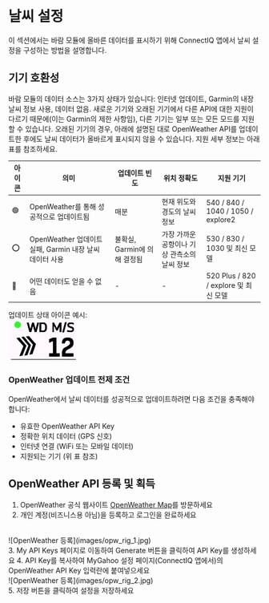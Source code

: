 # 날씨 설정
이 섹션에서는 바람 모듈에 올바른 데이터를 표시하기 위해 ConnectIQ 앱에서 날씨 설정을 구성하는 방법을 설명합니다.

## 기기 호환성
바람 모듈의 데이터 소스는 3가지 상태가 있습니다: 인터넷 업데이트, Garmin의 내장 날씨 정보 사용, 데이터 없음. 새로운 기기와 오래된 기기에서 다른 API에 대한 지원이 다르기 때문에(이는 Garmin의 제한 사항임), 다른 기기는 일부 또는 모든 모드를 지원할 수 있습니다. 오래된 기기의 경우, 아래에 설명된 대로 OpenWeather API를 업데이트한 후에도 날씨 데이터가 올바르게 표시되지 않을 수 있습니다. 지원 세부 정보는 아래 표를 참조하세요.

| 아이콘 | 의미 | 업데이트 빈도 | 위치 정확도 | 지원 기기 |
|------------|-------------------------------------------|------------------|--------------------------------------|-----------------------------------------|
| 🟢 | OpenWeather를 통해 성공적으로 업데이트됨 | 매분 | 현재 위도와 경도의 날씨 정보 | 540 / 840 / 1040 / 1050 / explore2 |
| ⭕ | OpenWeather 업데이트 실패, Garmin 내장 날씨 데이터 사용 | 불확실, Garmin에 의해 결정됨 | 가장 가까운 공항이나 기상 관측소의 날씨 정보 | 530 / 830 / 1030 및 최신 모델 |
| 🔴 | 어떤 데이터도 얻을 수 없음 | - | - | 520 Plus / 820 / explore 및 최신 모델 |

업데이트 상태 아이콘 예시:
<br>
![wind example](images/wd_example.jpg)

### OpenWeather 업데이트 전제 조건
OpenWeather에서 날씨 데이터를 성공적으로 업데이트하려면 다음 조건을 충족해야 합니다:
- 유효한 OpenWeather API Key
- 정확한 위치 데이터 (GPS 신호)
- 인터넷 연결 (WiFi 또는 모바일 데이터)
- 지원되는 기기 (위 표 참조)

## OpenWeather API 등록 및 획득
1. OpenWeather 공식 웹사이트 [OpenWeather Map](https://openweathermap.org/)를 방문하세요
2. 개인 계정(비즈니스용 아님)을 등록하고 로그인을 완료하세요
<br>
![OpenWeather 등록](images/opw_rig_1.jpg)
<br>
3. My API Keys 페이지로 이동하여 Generate 버튼을 클릭하여 API Key를 생성하세요
4. API Key를 복사하여 MyGahoo 설정 페이지(ConnectIQ 앱에서)의 OpenWeather API Key 입력란에 붙여넣으세요
<br>
![OpenWeather 등록](images/opw_rig_2.jpg)
<br>
5. 저장 버튼을 클릭하여 설정을 저장하세요